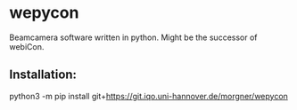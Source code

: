 # wepycon

Beamcamera software written in python. Might be the successor of webiCon.

## Installation:
python3 -m pip install git+https://git.iqo.uni-hannover.de/morgner/wepycon
